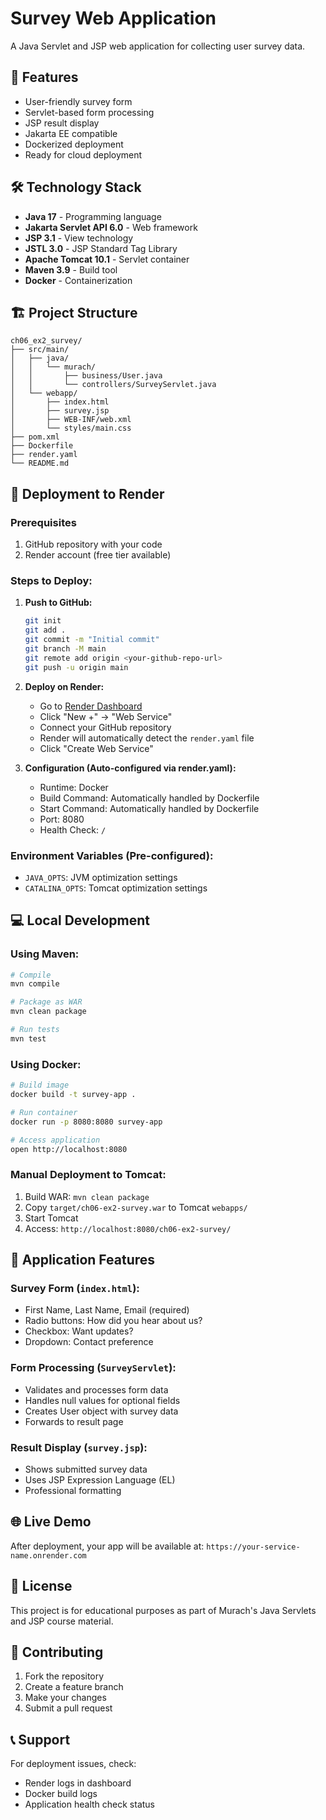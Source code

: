 # Survey Web Application

A Java Servlet and JSP web application for collecting user survey data.

## 🚀 Features

- User-friendly survey form
- Servlet-based form processing
- JSP result display
- Jakarta EE compatible
- Dockerized deployment
- Ready for cloud deployment

## 🛠️ Technology Stack

- **Java 17** - Programming language
- **Jakarta Servlet API 6.0** - Web framework
- **JSP 3.1** - View technology
- **JSTL 3.0** - JSP Standard Tag Library
- **Apache Tomcat 10.1** - Servlet container
- **Maven 3.9** - Build tool
- **Docker** - Containerization

## 🏗️ Project Structure

```
ch06_ex2_survey/
├── src/main/
│   ├── java/
│   │   └── murach/
│   │       ├── business/User.java
│   │       └── controllers/SurveyServlet.java
│   └── webapp/
│       ├── index.html
│       ├── survey.jsp
│       ├── WEB-INF/web.xml
│       └── styles/main.css
├── pom.xml
├── Dockerfile
├── render.yaml
└── README.md
```

## 🚀 Deployment to Render

### Prerequisites
1. GitHub repository with your code
2. Render account (free tier available)

### Steps to Deploy:

1. **Push to GitHub:**
   ```bash
   git init
   git add .
   git commit -m "Initial commit"
   git branch -M main
   git remote add origin <your-github-repo-url>
   git push -u origin main
   ```

2. **Deploy on Render:**
   - Go to [Render Dashboard](https://dashboard.render.com)
   - Click "New +" → "Web Service"
   - Connect your GitHub repository
   - Render will automatically detect the `render.yaml` file
   - Click "Create Web Service"

3. **Configuration (Auto-configured via render.yaml):**
   - Runtime: Docker
   - Build Command: Automatically handled by Dockerfile
   - Start Command: Automatically handled by Dockerfile
   - Port: 8080
   - Health Check: `/`

### Environment Variables (Pre-configured):
- `JAVA_OPTS`: JVM optimization settings
- `CATALINA_OPTS`: Tomcat optimization settings

## 💻 Local Development

### Using Maven:
```bash
# Compile
mvn compile

# Package as WAR
mvn clean package

# Run tests
mvn test
```

### Using Docker:
```bash
# Build image
docker build -t survey-app .

# Run container
docker run -p 8080:8080 survey-app

# Access application
open http://localhost:8080
```

### Manual Deployment to Tomcat:
1. Build WAR: `mvn clean package`
2. Copy `target/ch06-ex2-survey.war` to Tomcat `webapps/`
3. Start Tomcat
4. Access: `http://localhost:8080/ch06-ex2-survey/`

## 🔧 Application Features

### Survey Form (`index.html`):
- First Name, Last Name, Email (required)
- Radio buttons: How did you hear about us?
- Checkbox: Want updates?
- Dropdown: Contact preference

### Form Processing (`SurveyServlet`):
- Validates and processes form data
- Handles null values for optional fields
- Creates User object with survey data
- Forwards to result page

### Result Display (`survey.jsp`):
- Shows submitted survey data
- Uses JSP Expression Language (EL)
- Professional formatting

## 🌐 Live Demo

After deployment, your app will be available at:
`https://your-service-name.onrender.com`

## 📝 License

This project is for educational purposes as part of Murach's Java Servlets and JSP course material.

## 🤝 Contributing

1. Fork the repository
2. Create a feature branch
3. Make your changes
4. Submit a pull request

## 📞 Support

For deployment issues, check:
- Render logs in dashboard
- Docker build logs
- Application health check status